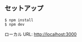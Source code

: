 ## セットアップ

```shell
$ npm install
$ npm dev
```

ローカル URL: [http://localhost:3000](http://localhost:3000)
